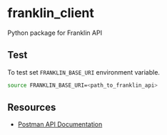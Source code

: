 # franklin_client

Python package for Franklin API

## Test

To test set `FRANKLIN_BASE_URI` environment variable.

```bash
source FRANKLIN_BASE_URI=<path_to_franklin_api>
```

## Resources

- [Postman API Documentation](https://www.postman.com/genoox-ps/)
